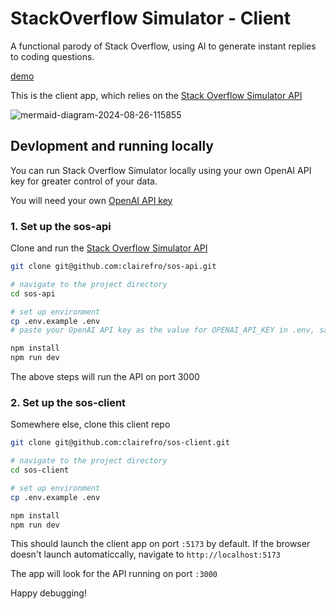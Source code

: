 # StackOverflow Simulator - Client

A functional parody of Stack Overflow, using AI to generate instant replies to coding questions.

[demo](https://github.com/user-attachments/assets/97b18e8c-d5bc-4c2b-b9b3-43bea328935e)

This is the client app, which relies on the [Stack Overflow Simulator API](https://github.com/clairefro/sos-api)

![mermaid-diagram-2024-08-26-115855](https://github.com/user-attachments/assets/f6217db8-6418-420b-a909-9551528392c2)

## Devlopment and running locally

You can run Stack Overflow Simulator locally using your own OpenAI API key for greater control of your data.

You will need your own [OpenAI API key](https://help.openai.com/en/articles/4936850-where-do-i-find-my-openai-api-key)

### 1. Set up the sos-api

Clone and run the [Stack Overflow Simulator API](https://github.com/clairefro/sos-api?tab=readme-ov-file#devlopment-and-running-locally)

```sh
git clone git@github.com:clairefro/sos-api.git

# navigate to the project directory
cd sos-api

# set up environment
cp .env.example .env
# paste your OpenAI API key as the value for OPENAI_API_KEY in .env, save

npm install
npm run dev
```

The above steps will run the API on port 3000

### 2. Set up the sos-client

Somewhere else, clone this client repo

```sh
git clone git@github.com:clairefro/sos-client.git

# navigate to the project directory
cd sos-client

# set up environment
cp .env.example .env

npm install
npm run dev
```

This should launch the client app on port `:5173` by default. If the browser doesn't launch automaticcally, navigate to `http://localhost:5173`

The app will look for the API running on port `:3000`

Happy debugging!
